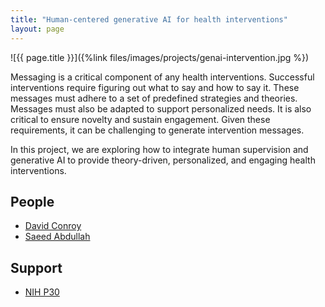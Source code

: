 ```yaml
---
title: "Human-centered generative AI for health interventions"
layout: page
---
```



<div class="row">
<div class="col-md-12">
<div class="col-xs-offset-1 col-md-10" markdown="1">
![{{ page.title }}]({%link files/images/projects/genai-intervention.jpg %})
</div>
</div>
</div>


Messaging is a critical component of any health interventions. Successful
interventions require figuring out what to say and how to say it. These messages
must adhere to a set of predefined strategies and theories. Messages must also
be adapted to support personalized needs. It is also critical to ensure novelty
and sustain engagement. Given these requirements, it can be challenging to
generate intervention messages.

In this project, we are exploring how to integrate human supervision and
generative AI to provide theory-driven, personalized, and engaging health
interventions.

## People ##
* [David Conroy](https://davideconroy.weebly.com/)
* [Saeed Abdullah](https://saeedabdullah.com)

## Support ##
* [NIH P30](https://reporter.nih.gov/project-details/10875160)
